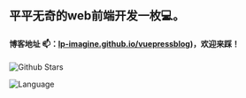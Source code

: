 <!-- ![image](https://github.com/lp-Imagine/lp-Imagine/blob/main/images/6.jpg) -->

## 平平无奇的web前端开发一枚💻。



#### 博客地址 📫：[lp-imagine.github.io/vuepressblog](https://lp-imagine.github.io/vuepressblog/))，欢迎来踩！

![Github Stars](https://github-readme-stats.vercel.app/api?username=lp-Imagine&theme=tokyonight&show_icons=true&include_all_commits=true&count_private=true)

![Language](https://github-readme-stats.vercel.app/api/top-langs/?username=lp-Imagine&layout=compact)

<!--
**lp-Imagine/lp-Imagine** is a ✨ _special_ ✨ repository because its `README.md` (this file) appears on your GitHub profile.

Here are some ideas to get you started:

- 🔭 I’m currently working on ...
- 🌱 I’m currently learning ...
- 👯 I’m looking to collaborate on ...
- 🤔 I’m looking for help with ...
- 💬 Ask me about ...
- 📫 How to reach me: ...
- 😄 Pronouns: ...
- ⚡ Fun fact: ...
-->
